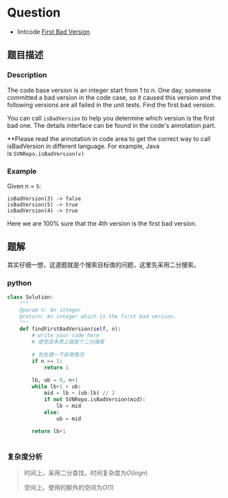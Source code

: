 # Question

- lintcode [First Bad Version](https://www.lintcode.com/problem/first-bad-version/description)

## 题目描述

### Description

The code base version is an integer start from 1 to n. One day, someone committed a bad version in the code case, so it caused this version and the following versions are all failed in the unit tests. Find the first bad version.

You can call `isBadVersion` to help you determine which version is the first bad one. The details interface can be found in the code's annotation part.

**Please read the annotation in code area to get the correct way to call isBadVersion in different language. For example, Java is `SVNRepo.isBadVersion(v)`

### Example

Given n = `5`:

```
isBadVersion(3) -> false
isBadVersion(5) -> true
isBadVersion(4) -> true

```

Here we are 100% sure that the 4th version is the first bad version.

## 题解

其实仔细一想，这道题就是个搜索目标值的问题，这里先采用二分搜索。

### python

```python
class Solution:
    """
    @param n: An integer
    @return: An integer which is the first bad version.
    """
    def findFirstBadVersion(self, n):
        # write your code here
        # 感觉这本质上就是个二分搜索
        
        # 先处理一下异常情况
        if n == 1:
            return 1
        
        lb, ub = 0, n+1
        while lb+1 < ub:
            mid = lb + (ub-lb) // 2
            if not SVNRepo.isBadVersion(mid):
                lb = mid
            else:
                ub = mid
        
        return lb+1
                
```

### 复杂度分析

> 时间上，采用二分查找，时间复杂度为$O(logn)$
>
> 空间上，使用的额外的空间为$O(1)$


